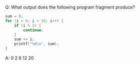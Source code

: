 Q: What output does the following program fragment produce?

```c
sum = 0;
for (i = 0; i < 10; i++) {
    if (i % 2) {
        continue;
    }
    sum += i;
    printf("%d\n", sum);
}
```

A:
0
2
6
12
20
